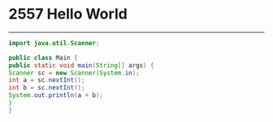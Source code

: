 # 2557 Hello World
___

```java
import java.util.Scanner;

public class Main {
public static void main(String[] args) {
Scanner sc = new Scanner(System.in);
int a = sc.nextInt();
int b = sc.nextInt();
System.out.println(a + b);
}
}
```
